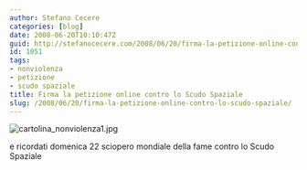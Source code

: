 ```yaml
---
author: Stefano Cecere
categories: [blog]
date: 2008-06-20T10:10:47Z
guid: http://stefanocecere.com/2008/06/20/firma-la-petizione-online-contro-lo-scudo-spaziale/
id: 1051
tags:
- nonviolenza
- petizione
- scudo spaziale
title: Firma la petizione online contro lo Scudo Spaziale
slug: /2008/06/20/firma-la-petizione-online-contro-lo-scudo-spaziale/
---
```


![cartolina_nonviolenza1.jpg](http://stefanocecere.com/wp-content/uploads/sites/3/2008/06/cartolina_nonviolenza1.jpg)</p> e ricordati domenica 22 sciopero mondiale della fame contro lo Scudo Spaziale